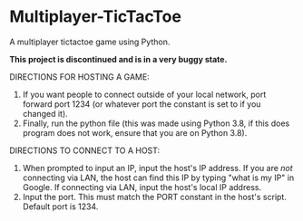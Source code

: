 # Multiplayer-TicTacToe
A multiplayer tictactoe game using Python.

**This project is discontinued and is in a very buggy state.**

DIRECTIONS FOR HOSTING A GAME:
1. If you want people to connect outside of your local network, port forward port 1234 (or whatever port the constant is set to if you changed it).
2. Finally, run the python file (this was made using Python 3.8, if this does program does not work, ensure that you are on Python 3.8).

DIRECTIONS TO CONNECT TO A HOST:
1. When prompted to input an IP, input the host's IP address. If you are *not* connecting via LAN, the host can find this IP by typing "what is my IP" in Google. If connecting via LAN, input the host's local IP address.
2. Input the port. This must match the PORT constant in the host's script. Default port is 1234.
